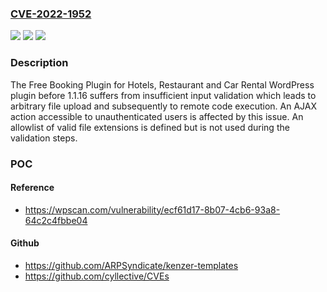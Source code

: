### [CVE-2022-1952](https://cve.mitre.org/cgi-bin/cvename.cgi?name=CVE-2022-1952)
![](https://img.shields.io/static/v1?label=Product&message=Free%20Booking%20Plugin%20for%20Hotels%2C%20Restaurant%20and%20Car%20Rental%20%E2%80%93%20eaSYNC&color=blue)
![](https://img.shields.io/static/v1?label=Version&message=1.1.16%20&color=brightgreen)
![](https://img.shields.io/static/v1?label=Vulnerability&message=CWE-434%20Unrestricted%20Upload%20of%20File%20with%20Dangerous%20Type&color=brightgreen)

### Description

The Free Booking Plugin for Hotels, Restaurant and Car Rental WordPress plugin before 1.1.16 suffers from insufficient input validation which leads to arbitrary file upload and subsequently to remote code execution. An AJAX action accessible to unauthenticated users is affected by this issue. An allowlist of valid file extensions is defined but is not used during the validation steps.

### POC

#### Reference
- https://wpscan.com/vulnerability/ecf61d17-8b07-4cb6-93a8-64c2c4fbbe04

#### Github
- https://github.com/ARPSyndicate/kenzer-templates
- https://github.com/cyllective/CVEs

